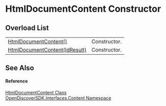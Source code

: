 # HtmlDocumentContent Constructor


## Overload List
<table>
<tr>
<td><a href="1d626554-a9a4-0c0c-9b3f-227261d033c1">HtmlDocumentContent()</a></td>
<td>Constructor.</td></tr>
<tr>
<td><a href="92d50d5e-a1e4-4366-ccd4-046f4f03a054">HtmlDocumentContent(IdResult)</a></td>
<td>Constructor.</td></tr>
</table>

## See Also


#### Reference
<a href="9e724f95-10b9-9a29-698d-9d88a616d5e0">HtmlDocumentContent Class</a>  
<a href="79f11d04-c275-b915-db5b-ab2227989555">OpenDiscoverSDK.Interfaces.Content Namespace</a>  
